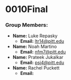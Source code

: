 # 0010Final

### Group Members:
* **Name:** Luke Repasky
	* **Email:** ltr14@pitt.edu
* **Name:** Noah Martino
	* **Email:** nfm7@pitt.edu
* **Name:** Prateek Jukalkar
	* **Email:** psj4@pitt.edu
* **Name:** Rachel Puckett
	* **Email:** 

